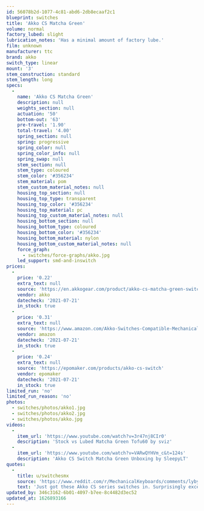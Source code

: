 ```yaml
---
id: 56078b2d-1077-4c81-abd6-2db8ecaaf2c1
blueprint: switches
title: 'Akko CS Matcha Green'
volume: normal
factory_lubed: slight
lubrication_notes: 'Has a minimal amount of factory lube.'
film: unknown
manufacturer: ttc
brand: akko
switch_type: linear
mount: '3'
stem_construction: standard
stem_length: long
specs:
  -
    name: 'Akko CS Matcha Green'
    description: null
    weights_section: null
    actuation: '50'
    bottom-out: '63'
    pre-travel: '1.90'
    total-travel: '4.00'
    spring_section: null
    spring: progressive
    spring_color: null
    spring_color_info: null
    spring_swap: null
    stem_section: null
    stem_type: coloured
    stem_color: '#356234'
    stem_material: pom
    stem_custom_material_notes: null
    housing_top_section: null
    housing_top_type: transparent
    housing_top_color: '#356234'
    housing_top_material: pc
    housing_top_custom_material_notes: null
    housing_bottom_section: null
    housing_bottom_type: coloured
    housing_bottom_color: '#356234'
    housing_bottom_material: nylon
    housing_bottom_custom_material_notes: null
    force_graph:
      - switches/force-graphs/akko.jpg
    led_support: smd-and-inswitch
prices:
  -
    price: '0.22'
    extra_text: null
    source: 'https://en.akkogear.com/product/akko-cs-matcha-green-switch/'
    vendor: akko
    datecheck: '2021-07-21'
    in_stock: true
  -
    price: '0.31'
    extra_text: null
    source: 'https://www.amazon.com/Akko-Switches-Compatible-Mechanical-Keyboard/dp/B08XX7TTZB'
    vendor: amazon
    datecheck: '2021-07-21'
    in_stock: true
  -
    price: '0.24'
    extra_text: null
    source: 'https://epomaker.com/products/akko-cs-switch'
    vendor: epomaker
    datecheck: '2021-07-21'
    in_stock: true
limited_run: 'no'
limited_run_reason: 'no'
photos:
  - switches/photos/akko1.jpg
  - switches/photos/akko2.jpg
  - switches/photos/akko.jpg
videos:
  -
    item_url: 'https://www.youtube.com/watch?v=3r47nj8CIr0'
    description: 'Stock vs Lubed Matcha Green Tofu60 by sviz'
  -
    item_url: 'https://www.youtube.com/watch?v=VARwQYHVm_c&t=124s'
    description: 'Akko CS Switch Matcha Green Unboxing by SleepyLT'
quotes:
  -
    title: u/switchesmx
    source: 'https://www.reddit.com/r/MechanicalKeyboards/comments/lybyke/akko_cs_series_switches_surprisingly_excellent/'
    text: 'Just got these Akko CS series switches in. Surprisingly excellent for the price at $20 for 90 switches (and free postage in the UK). Very well packaged and presented too.'
updated_by: 346c3162-6b01-4097-b7ee-8c4482d3ec52
updated_at: 1626893166
---
```

